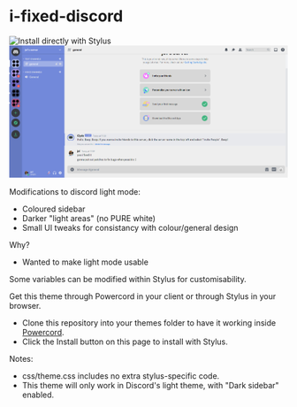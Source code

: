 # i-fixed-discord
![Install directly with Stylus](https://img.shields.io/badge/Install%20directly%20with-Stylus-00adad.svg)
![screenshot of discord](https://raw.githubusercontent.com/j0lol/i-fixed-discord/main/screenshots/lightmode.png)

Modifications to discord light mode:
- Coloured sidebar
- Darker "light areas" (no PURE white)
- Small UI tweaks for consistancy with colour/general design

Why?
- Wanted to make light mode usable

Some variables can be modified within Stylus for customisability. 

Get this theme through Powercord in your client or through Stylus in your browser.
- Clone this repository into your themes folder to have it working inside [Powercord](https://powercord.dev).
- Click the Install button on this page to install with Stylus.

Notes:
- css/theme.css includes no extra stylus-specific code. 
- This theme will only work in Discord's light theme, with "Dark sidebar" enabled.
